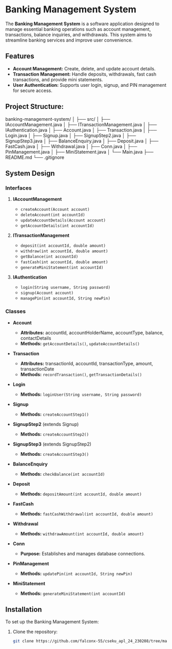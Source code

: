 # Banking Management System

The **Banking Management System** is a software application designed to manage essential banking operations such as account management, transactions, balance inquiries, and withdrawals. This system aims to streamline banking services and improve user convenience.

## Features

- **Account Management:** Create, delete, and update account details.
- **Transaction Management:** Handle deposits, withdrawals, fast cash transactions, and provide mini statements.
- **User Authentication:** Supports user login, signup, and PIN management for secure access.

## Project Structure:

banking-management-system/ │ ├── src/ │ ├── IAccountManagement.java │ ├── ITransactionManagement.java │ ├── IAuthentication.java │ ├── Account.java │ ├── Transaction.java │ ├── Login.java │ ├── Signup.java │ ├── SignupStep2.java │ ├── SignupStep3.java │ ├── BalanceEnquiry.java │ ├── Deposit.java │ ├── FastCash.java │ ├── Withdrawal.java │ ├── Conn.java │ ├── PinManagement.java │ ├── MiniStatement.java │ └── Main.java ├── README.md └── .gitignore



## System Design

### Interfaces

1. **IAccountManagement**
    - `createAccount(Account account)`
    - `deleteAccount(int accountId)`
    - `updateAccountDetails(Account account)`
    - `getAccountDetails(int accountId)`

2. **ITransactionManagement**
    - `deposit(int accountId, double amount)`
    - `withdraw(int accountId, double amount)`
    - `getBalance(int accountId)`
    - `fastCash(int accountId, double amount)`
    - `generateMiniStatement(int accountId)`

3. **IAuthentication**
    - `login(String username, String password)`
    - `signup(Account account)`
    - `managePin(int accountId, String newPin)`

### Classes

- **Account**
  - **Attributes:** accountId, accountHolderName, accountType, balance, contactDetails
  - **Methods:** `getAccountDetails()`, `updateAccountDetails()`

- **Transaction**
  - **Attributes:** transactionId, accountId, transactionType, amount, transactionDate
  - **Methods:** `recordTransaction()`, `getTransactionDetails()`

- **Login**
  - **Methods:** `loginUser(String username, String password)`

- **Signup**
  - **Methods:** `createAccountStep1()`

- **SignupStep2** (extends Signup)
  - **Methods:** `createAccountStep2()`

- **SignupStep3** (extends SignupStep2)
  - **Methods:** `createAccountStep3()`

- **BalanceEnquiry**
  - **Methods:** `checkBalance(int accountId)`

- **Deposit**
  - **Methods:** `depositAmount(int accountId, double amount)`

- **FastCash**
  - **Methods:** `fastCashWithdrawal(int accountId, double amount)`

- **Withdrawal**
  - **Methods:** `withdrawAmount(int accountId, double amount)`

- **Conn**
  - **Purpose:** Establishes and manages database connections.

- **PinManagement**
  - **Methods:** `updatePin(int accountId, String newPin)`

- **MiniStatement**
  - **Methods:** `generateMiniStatement(int accountId)`

## Installation

To set up the Banking Management System:

1. Clone the repository:
   ```bash
   git clone https://github.com/falconx-55/cseku_apl_24_230208/tree/main/task2/Banking_Management_System




